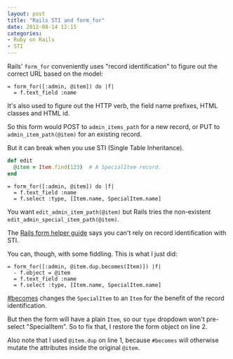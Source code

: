 ```yaml
---
layout: post
title: "Rails STI and form_for"
date: 2012-08-14 12:15
categories:
- Ruby on Rails
- STI
---
```


Rails' `form_for` conveniently uses "record identification" to figure out the correct URL based on the model:

``` haml _form.html.haml
= form_for([:admin, @item]) do |f|
  = f.text_field :name
```

It's also used to figure out the HTTP verb, the field name prefixes, HTML classes and HTML id.

So this form would POST to `admin_items_path` for a new record, or PUT to `admin_item_path(@item)` for an existing record.

But it can break when you use STI (Single Table Inheritance).

``` ruby items_controller.rb
def edit
  @item = Item.find(123)  # A SpecialItem record.
end
```

``` haml _form.html.haml
= form_for([:admin, @item]) do |f|
  = f.text_field :name
  = f.select :type, [Item.name, SpecialItem.name]
```

You want `edit_admin_item_path(@item)` but Rails tries the non-existent `edit_admin_special_item_path(@item)`.

The [Rails form helper guide](http://guides.rubyonrails.org/form_helpers.html) says you can't rely on record identification with STI.

You can, though, with some fiddling. This is what I just did:

``` haml _form.html.haml
= form_for([:admin, @item.dup.becomes(Item)]) |f|
  - f.object = @item
  = f.text_field :name
  = f.select :type, [Item.name, SpecialItem.name]
```

[#becomes](http://apidock.com/rails/ActiveRecord/Persistence/becomes) changes the `SpecialItem` to an `Item` for the benefit of the record identification.

But then the form will have a plain `Item`, so our `type` dropdown won't pre-select "SpecialItem". So to fix that, I restore the form object on line 2.

Also note that I used `@item.dup` on line 1, because `#becomes` will otherwise mutate the attributes inside the original `@item`.
